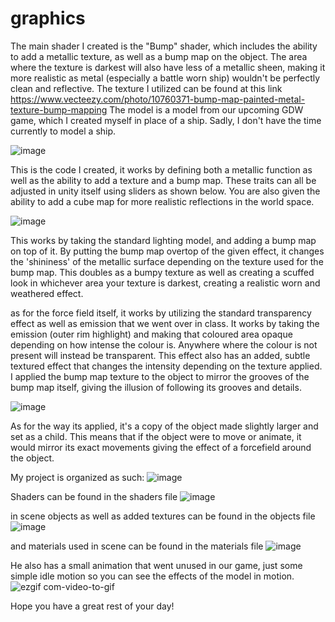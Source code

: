 # graphics
The main shader I created is the "Bump" shader, which includes the ability to add a metallic texture, as well as a bump map on the object.
The area where the texture is darkest will also have less of a metallic sheen, making it more realistic as metal (especially a battle worn ship)
wouldn't be perfectly clean and reflective. The texture I utilized can be found at this link 
https://www.vecteezy.com/photo/10760371-bump-map-painted-metal-texture-bump-mapping
The model is a model from our upcoming GDW game, which I created myself in place of a ship. Sadly, I don't have the time currently to model a ship.

![image](https://user-images.githubusercontent.com/98484257/218813692-16c6be22-2ba3-4e56-89f3-4dd945cb0798.png)

This is the code I created, it works by defining both a metallic function as well as the ability to add a texture and a bump map. These traits can all be adjusted in
unity itself using sliders as shown below. You are also given the ability to add a cube map for more realistic reflections in the world space. 

![image](https://user-images.githubusercontent.com/98484257/218814135-98d551c9-9d90-4a41-9d13-d69a0501cec5.png)

This works by taking the standard lighting model, and adding a bump map on top of it. By putting the bump map overtop of the given effect, it changes the 'shininess' 
of the metallic surface depending on the texture used for the bump map. This doubles as a bumpy texture as well as creating a scuffed look in whichever area your texture
is darkest, creating a realistic worn and weathered effect. 

as for the force field itself, it works by utilizing the standard transparency effect as well as emission that we went over in class. It works by taking the emission
(outer rim highlight) and making that coloured area opaque depending on how intense the colour is. Anywhere where the colour is not present will instead be transparent.
This effect also has an added, subtle textured effect that changes the intensity depending on the texture applied. I applied the bump map texture to the object to 
mirror the grooves of the bump map itself, giving the illusion of following its grooves and details. 

![image](https://user-images.githubusercontent.com/98484257/218815249-f3bbcfd2-3558-4305-8ffe-da0d160e2dca.png)

As for the way its applied, it's a copy of the object made slightly larger and set as a child. This means that if the object were to move or animate, it would mirror 
its exact movements giving the effect of a forcefield around the object. 

My project is organized as such: 
![image](https://user-images.githubusercontent.com/98484257/218815645-e60a3421-d4ce-4860-8eba-b1199b16b306.png)

Shaders can be found in the shaders file 
![image](https://user-images.githubusercontent.com/98484257/218815727-239e97a9-03c3-4b24-a368-5144b81a6a00.png)

in scene objects as well as added textures can be found in the objects file 
![image](https://user-images.githubusercontent.com/98484257/218815884-1450aa7b-9258-42c3-b036-181981cacfb0.png)

and materials used in scene can be found in the materials file 
![image](https://user-images.githubusercontent.com/98484257/218816006-ad3e5d6f-9503-42ab-a562-e8657745f8c4.png)

He also has a small animation that went unused in our game, just some simple idle motion so you can see the effects of the model in motion.
![ezgif com-video-to-gif](https://user-images.githubusercontent.com/98484257/218819427-c8d5f118-7cf0-4bd2-ba98-c99a8e224cf1.gif)


Hope you have a great rest of your day!
